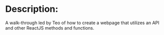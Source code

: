 <h1>Description: </h1>

<p> A walk-through led by Teo of how to create a webpage that utilizes an API and other ReactJS methods and functions. </p>